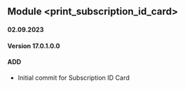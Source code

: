 ## Module <print_subscription_id_card>

#### 02.09.2023
#### Version 17.0.1.0.0
#### ADD

- Initial commit for Subscription ID Card

